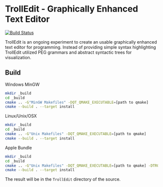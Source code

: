 TrollEdit - Graphically Enhanced Text Editor
=========

[![Build Status](https://secure.travis-ci.org/Innovators-Team10/TrollEdit.png?branch=master)](http://travis-ci.org/Innovators-Team10/TrollEdit)

TrollEdit is an ongoing experiment to create an usable graphically enhanced text editor for programming. Instead of providing simple syntax highlighting TrollEdit utilized PEG grammars and abstract syntactic trees for visualization.

Build
-----

Windows MinGW

```bash
mkdir _build
cd _build
cmake .. -G"MinGW Makefiles" -DQT_QMAKE_EXECUTABLE=[path to qmake]
cmake --build . --target install
```

Linux/Unix/OSX

```bash
mkdir _build
cd _build
cmake .. -G"Unix Makefiles" -DQT_QMAKE_EXECUTABLE=[path to qmake]
cmake --build . --target install
```

Apple Bundle

```bash
mkdir _build
cd _build
cmake .. -G"Unix Makefiles" -DQT_QMAKE_EXECUTABLE=[path to qmake] -DTROLLEDIT_BUILD_BUNDLE=ON
cmake --build . --target install
```

The result will be in the `TrollEdit` directory of the source.
